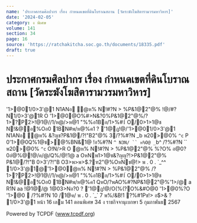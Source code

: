 ```yaml
---
name: 'ประกาศกรมศิลปากร เรื่อง กำหนดเขตที่ดินโบราณสถาน [วัดระฆังโฆสิตารามวรมหาวิหาร]'
date: '2024-02-05'
category: ง พิเศษ
volume: 141
section: 34
page: 16
source: 'https://ratchakitcha.soc.go.th/documents/18335.pdf'
draft: true
---
```


# ประกาศกรมศิลปากร เรื่อง กำหนดเขตที่ดินโบราณสถาน [วัดระฆังโฆสิตารามวรมหาวิหาร]

'1>@01/0>3'@1 N1ANอ ํ@ห% N!#?N > %P&1@2"@% !@/#?N1/0>3'@1R O '1>@0@O%#>N&?0%P&1@2"@%/? 1>?P2>!@1@//1/ห@/>ห@1 "%%อ1Bอ/1>%#1์ O/0>1>1@ช N!&@อ%Oอ0 1BN#พ/ห@%ค1 ? '1@ฏ!@/'1>@01/0>3'@1 N1ANอ ํ@ห% &?ญช?P&1@/?!"B2"@% 3/?%#?N _b พ20>@0% `^c` P 0'1>@0Q%1@ช>@%BN&1@ !อ%#?N `^ N3N/ `` ห%O@ _`b^ /?%#?N `` พ20>@0% `^c` O!N/>R O ํ@ห% N!#?N > %P&1@2"@% %?O% อ@0?0อํ@%@!@/ค/@/Q%/@!1@ a OหNพ1>1@ช&?ญญ?!>P&1@2"@% P&1@/?!"B 0>3'/?!"B O3>พ>พ>$.?ฑ2"@%OหNช@!> พ . 0 . `_^^ 1/0>3'@1@'1>@0ํ@ห% N!#?N > %P&1@2"@% /? 1>?P2>!@1@//1/ห@/>ห@1 "%%อ1Bอ/1>%#1์ O/0>1>1@ช N!&@อ%Oอ0 1BN#พ/ห@%ค1 QหO/?พAO%#?NP&1@2"@%'1>/@ a R1N aa !@1@/@ 1@03>Nอ?0 ? '1@ฏ!@/O(%(?O%&#O@0 '1>@0%?O '1>@0  /?%#?N 10 /1@ค/ พ . 0 . `_` 7 พ%/&B!1 ?%#1Pช!> อ$>& ? 1/0>3'@1 หน้า 16 เลม 141 ตอนพิเศษ 34 ง ราชกิจจานุเบกษา 5 กุมภาพันธ 2567

Powered by TCPDF (www.tcpdf.org)
